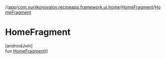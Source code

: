 //[app](../../../index.md)/[com.yuriikonovalov.recipeapp.framework.ui.home](../index.md)/[HomeFragment](index.md)/[HomeFragment](-home-fragment.md)

# HomeFragment

[androidJvm]\
fun [HomeFragment](-home-fragment.md)()
